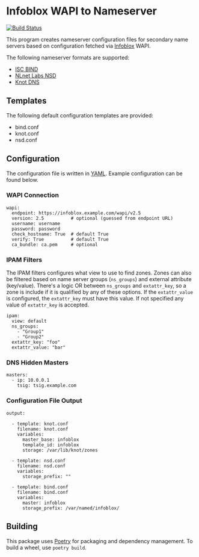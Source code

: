 # Infoblox WAPI to Nameserver

[![Build Status](https://travis-ci.com/kirei/wapi2nsconf.svg?branch=main)](https://travis-ci.com/kirei/wapi2nsconf)

This program creates nameserver configuration files for secondary name servers
based on configuration fetched via [Infoblox](https://www.infoblox.com/) WAPI.

The following nameserver formats are supported:

- [ISC BIND](https://www.isc.org/bind/)
- [NLnet Labs NSD](https://www.nlnetlabs.nl/projects/nsd/)
- [Knot DNS](https://www.knot-dns.cz/)


## Templates

The following default configuration templates are provided:

- bind.conf
- knot.conf
- nsd.conf

## Configuration

The configuration file is written in [YAML](https://yaml.org/). Example configuration can be found below.

### WAPI Connection

    wapi:
      endpoint: https://infoblox.example.com/wapi/v2.5
      version: 2.5          # optional (guessed from endpoint URL)
      username: username
      password: password
      check_hostname: True  # default True
      verify: True          # default True
      ca_bundle: ca.pem     # optional

### IPAM Filters

The IPAM filters configures what view to use to find zones. Zones can also be filtered based on name server groups (`ns_groups`) and external attribute (key/value). There's a logic OR between `ns_groups` and `extattr_key`, so a zone is include if it is qualified by any of these options. If the `extattr_value` is configured, the `extattr_key` must have this value. If not specified any value of `extattr_key` is accepted.

    ipam:
      view: default
      ns_groups:
        - "Group1"
        - "Group2"
      extattr_key: "foo"
      extattr_value: "bar"

### DNS Hidden Masters

    masters:
      - ip: 10.0.0.1
        tsig: tsig.example.com

### Configuration File Output

    output:

      - template: knot.conf
        filename: knot.conf
        variables:
          master_base: infoblox
          template_id: infoblox
          storage: /var/lib/knot/zones

      - template: nsd.conf
        filename: nsd.conf
        variables:
          storage_prefix: ""

      - template: bind.conf
        filename: bind.conf
        variables:
          master: infoblox
          storage_prefix: /var/named/infoblox/


## Building

This package uses [Poetry](https://python-poetry.org/) for packaging and dependency management. To build a wheel, use `poetry build`.
